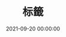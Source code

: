 ---
title: 标籤
date: 2021-09-20 00:00:00
type: "tags"
updated: 
comments: true
description: 
keywords: tags
top_img: /img/bg/bg4.jpg
mathjax: 
katex:
aside: true
aplayer:
highlight_shrink:
---
